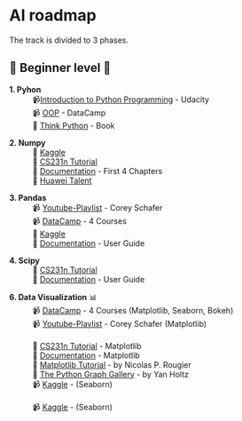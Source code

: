 # AI roadmap <br>

The track is divided to 3 phases.

## :beginner: Beginner level :beginner:

**1. Pyhon** <br>
        &emsp;&emsp;&emsp;:video_camera:[Introduction to Python Programming](https://www.udacity.com/course/introduction-to-python--ud1110) - Udacity <br>
        &emsp;&emsp;&emsp;:video_camera: [OOP](https://learn.datacamp.com/courses/object-oriented-programming-in-python) - DataCamp <br>
        &emsp;&emsp;&emsp;:closed_book: [Think Python](https://www.greenteapress.com/thinkpython/thinkpython.pdf) - Book <br>                      

**2. Numpy** <br>
        &emsp;&emsp;&emsp;:closed_book: [Kaggle](https://www.kaggle.com/legendadnan/numpy-tutorial-for-beginners-data-science) <br>
        &emsp;&emsp;&emsp;:closed_book: [CS231n Tutorial](https://cs231n.github.io/python-numpy-tutorial/#numpy) <br>
        &emsp;&emsp;&emsp;:closed_book: [Documentation](https://numpy.org/doc/1.18/user/quickstart.html) - First 4 Chapters <br>
        &emsp;&emsp;&emsp;:closed_book: [Huawei Talent](https://drive.google.com/file/d/1cdYROgc7D9zXmkjWRbq16POyDFI5JzSH/view) <br>

**3. Pandas**<br>
        &emsp;&emsp;&emsp;:video_camera: [Youtube-Playlist](https://www.youtube.com/watch?v=ZyhVh-qRZPA&list=PL-osiE80TeTsWmV9i9c58mdDCSskIFdDS) - Corey Schafer <br>
        &emsp;&emsp;&emsp;:video_camera: [DataCamp](https://app.datacamp.com/learn/skill-tracks/data-manipulation-with-python) - 4 Courses <br>
        &emsp;&emsp;&emsp;:closed_book: [Kaggle](https://www.kaggle.com/learn/pandas) <br>
        &emsp;&emsp;&emsp;:closed_book: [Documentation](https://pandas.pydata.org/docs/pandas.pdf) - User Guide <br>

**4. Scipy**<br>
        &emsp;&emsp;&emsp;:closed_book: [CS231n Tutorial](https://cs231n.github.io/python-numpy-tutorial/#scipy) <br>
        &emsp;&emsp;&emsp;:closed_book: [Documentation](https://docs.scipy.org/doc/scipy/) - User Guide <br>



**6. Data Visualization** :bar_chart:	<br>
        &emsp;&emsp;&emsp;:video_camera: [DataCamp](https://app.datacamp.com/learn/skill-tracks/data-visualization-with-python) - 4 Courses (Matplotlib, Seaborn,               Bokeh) <br>
        &emsp;&emsp;&emsp;:video_camera: [Youtube-Playlist](https://www.youtube.com/watch?v=UO98lJQ3QGI&list=PL-osiE80TeTvipOqomVEeZ1HRrcEvtZB) - Corey Schafer                 (Matplotlib) <br>                  
        &emsp;&emsp;&emsp;:closed_book: [CS231n Tutorial](https://cs231n.github.io/python-numpy-tutorial/#matplotlib) - Matplotlib <br>
        &emsp;&emsp;&emsp;:closed_book: [Documentation](https://matplotlib.org/devdocs/tutorials/introductory/index.html#) - Matplotlib <br>
        &emsp;&emsp;&emsp;:closed_book: [Matplotlib Tutorial](https://github.com/rougier/matplotlib-tutorial) - by Nicolas P. Rougier <br>
        &emsp;&emsp;&emsp;:closed_book: [The Python Graph Gallery](https://www.python-graph-gallery.com/) - by Yan Holtz <br>
        &emsp;&emsp;&emsp;:video_camera: [Kaggle](https://www.kaggle.com/learn/data-visualization) - (Seaborn) <br>   
        &emsp;&emsp;&emsp;:video_camera: [Kaggle](https://www.kaggle.com/learn/data-visualization) - (Seaborn) <br>   








































